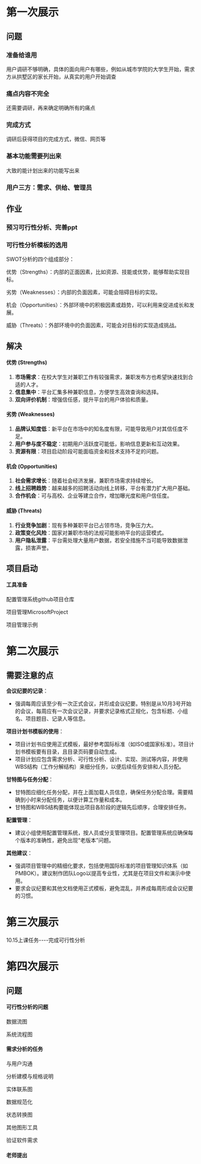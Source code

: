 # 第一次展示

## 问题

### 准备给谁用

用户调研不够明确，具体的面向用户有哪些，例如从城市学院的大学生开始，需求方从拱墅区的家长开始，从真实的用户开始调查

### 痛点内容不完全

还需要调研，再来确定明确所有的痛点

### 完成方式

调研后获得项目的完成方式，微信、网页等

### 基本功能需要列出来

大致的能计划出来的功能写出来

### 用户三方：需求、供给、管理员

## 作业

### 预习可行性分析、完善ppt

### 可行性分析模板的选用



SWOT分析的四个组成部分：

优势（Strengths）：内部的正面因素，比如资源、技能或优势，能够帮助实现目标。

劣势（Weaknesses）：内部的负面因素，可能会阻碍目标的实现。

机会（Opportunities）：外部环境中的积极因素或趋势，可以利用来促进成长和发展。

威胁（Threats）：外部环境中的负面因素，可能会对目标的实现造成挑战。



## 解决

#### 优势 (Strengths)

1. **市场需求**：在校大学生对兼职工作有较强需求，兼职发布方也希望快速找到合适的人才。
2. **信息集中**：平台汇集多种兼职信息，方便学生高效查询和选择。
3. **双向评价机制**：增强信任感，提升平台的用户体验和质量。

#### 劣势 (Weaknesses)

1. **品牌认知度低**：新平台在市场中的知名度有限，可能导致用户对其信任度不足。
2. **用户参与度不稳定**：初期用户活跃度可能低，影响信息更新和互动效果。
3. **资源有限**：项目启动阶段可能面临资金和技术支持不足的问题。

#### 机会 (Opportunities)

1. **社会需求增长**：随着社会经济发展，兼职市场需求持续增长。
2. **线上招聘趋势**：越来越多的招聘活动向线上转移，平台有潜力扩大用户基础。
3. **合作机会**：可与高校、企业等建立合作，增加曝光度和用户信任度。

#### 威胁 (Threats)

1. **行业竞争加剧**：现有多种兼职平台已占领市场，竞争压力大。
2. **政策变化风险**：国家对兼职市场的法规可能影响平台的运营模式。
3. **用户隐私泄露**：平台需处理大量用户数据，若安全措施不当可能导致数据泄露，损害声誉。



## 项目启动

#### 工具准备

配置管理系统github项目仓库

项目管理MicrosoftProject

项目管理示例



# 第二次展示

## 需要注意的点

**会议纪要的记录**：

- 强调每周应该至少有一次正式会议，并形成会议纪要。特别是从10月3号开始的会议，每周应有一次会议记录，并要求记录格式正规化，包含标题、小组名、项目题目、记录人等信息。

**项目计划书模板的使用**：

- 项目计划书应使用正式模板，最好参考国际标准（如ISO或国家标准）。项目计划书模板要有目录，且目录页码要自动生成。
- 项目计划应包含需求分析、可行性分析、设计、实现、测试等内容，并使用WBS结构（工作分解结构）来细分任务，以便后续任务安排和人员分配。

**甘特图与任务分配**：

- 甘特图应细化任务分配，并在上面加载人员信息，确保任务分配合理。需要精确到小时来分配任务，以便计算工作量和成本。
- 甘特图和WBS结构要能体现出项目各阶段的逻辑先后顺序，合理安排任务。

**配置管理**：

- 建议小组使用配置管理系统，按人员或分支管理项目。配置管理系统应确保每个版本的准确性，避免出现“老版本”问题。

**其他建议**：

- 强调项目管理中的精细化要求，包括使用国际标准的项目管理知识体系（如PMBOK）。建议制作团队Logo以提高专业性，尤其是在项目文件和演示中使用。
- 要求会议纪要和其他文档使用正式模板，避免混乱，并养成每周形成会议纪要的习惯。

# 第三次展示

10.15上课任务----完成可行性分析

# 第四次展示

## 问题

#### 可行性分析的问题

数据流图

系统流程图

#### 需求分析的任务

与用户沟通

分析建模与规格说明

实体联系图

数据规范化

状态转换图

其他图形工具

验证软件需求

#### 老师提出

